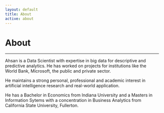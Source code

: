```yaml
---
layout: default
title: About
active: about
---
```


<p><h1>About</h1></p>

___

Ahsan is a Data Scientist with expertise in big data for descriptive and predictive analytics. He has worked on projects for institutions like the World Bank, Microsoft, the public and private sector. 

He maintains a strong personal, professional and academic interest in artificial intelligence research and real-world application.

He has a Bachelor in Economics from Indiana University and a Masters in Information Sytems with a concentration in Business Analytics from California State University, Fullerton. 

 
